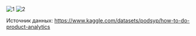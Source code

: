 ![1](https://github.com/acumfly/data-analysis/assets/75485157/e857b4cf-c8c0-4a27-94b1-21cd6bc8825b)
![2](https://github.com/acumfly/data-analysis/assets/75485157/93d18a0a-a445-4e0c-b307-a954c6913077)

Источник данных: https://www.kaggle.com/datasets/podsyp/how-to-do-product-analytics

